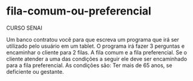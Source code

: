 # fila-comum-ou-preferencial
CURSO SENAI

Um banco contratou você para que escreva um programa que irá ser
utilizado pelo usuário em um tablet. O programa irá fazer 3 perguntas e
encaminhar o cliente para 2 filas. A fila comum e a fila preferencial. Se
o cliente atender a uma das condições a seguir ele deve ser
encaminhado para a fila preferencial. As condições são: Ter mais de 65
anos, se deficiente ou gestante.
